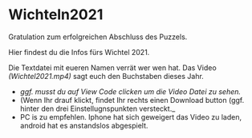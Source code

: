 # Wichteln2021

Gratulation zum erfolgreichen Abschluss des Puzzels. 

Hier findest du die Infos fürs Wichtel 2021. 

Die Textdatei mit eueren Namen verrät wer wen hat. Das Video _(Wichtel2021.mp4)_ sagt euch den Buchstaben dieses Jahr. 
  * _ggf. musst du auf View Code clicken um die Video Datei zu sehen._
  * (Wenn Ihr drauf klickt, findet Ihr rechts einen Download button (ggf. hinter den drei Einstellugnspunkten versteckt._
  * PC is zu empfehlen. Iphone hat sich geweigert das Video zu laden, android hat es anstandslos abgespielt.


